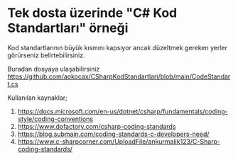 # Tek dosta üzerinde "C# Kod Standartları" örneği

Kod standartlarının büyük kısmını kapsıyor ancak düzeltmek gereken yerler görürseniz belirtebilirsiniz.

Buradan dosyaya ulaşabilirsiniz https://github.com/aokocax/CSharpKodStandartlari/blob/main/CodeStandart.cs


Kullanılan kaynaklar;
1) https://docs.microsoft.com/en-us/dotnet/csharp/fundamentals/coding-style/coding-conventions
2) https://www.dofactory.com/csharp-coding-standards
3) https://blog.submain.com/coding-standards-c-developers-need/
4) https://www.c-sharpcorner.com/UploadFile/ankurmalik123/C-Sharp-coding-standards/
